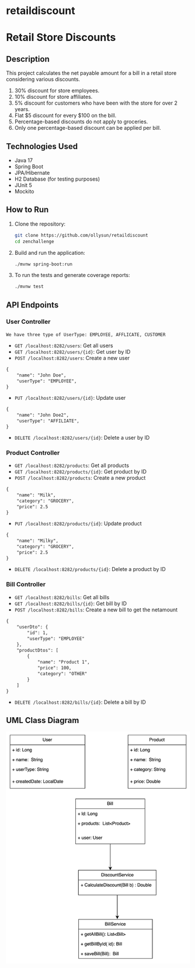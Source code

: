 # retaildiscount

# Retail Store Discounts

## Description
This project calculates the net payable amount for a bill in a retail store considering various discounts.

1. 30% discount for store employees.
2. 10% discount for store affiliates.
3. 5% discount for customers who have been with the store for over 2 years.
4. Flat $5 discount for every $100 on the bill.
5. Percentage-based discounts do not apply to groceries.
6. Only one percentage-based discount can be applied per bill.

## Technologies Used
- Java 17
- Spring Boot
- JPA/Hibernate
- H2 Database (for testing purposes)
- JUnit 5
- Mockito

## How to Run

1. Clone the repository:
    ```bash
    git clone https://github.com/ollysun/retaildiscount
    cd zenchallenge
    ```

2. Build and run the application:
    ```bash
    ./mvnw spring-boot:run
    ```

3. To run the tests and generate coverage reports:
    ```bash
    ./mvnw test
    ```

## API Endpoints

### User Controller
`We have three type of UserType: EMPLOYEE, AFFLICATE, CUSTOMER`
- `GET /localhost:8282/users`: Get all users
- `GET /localhost:8282/users/{id}`: Get user by ID
- `POST /localhost:8282/users`: Create a new user
```
{
    "name": "John Doe",
    "userType": "EMPLOYEE",
}
```
- `PUT /localhost:8282/users/{id}`: Update user
```
{
    "name": "John Doe2",
    "userType": "AFFILIATE",
}
```
- `DELETE /localhost:8282/users/{id}`: Delete a user by ID

### Product Controller
- `GET /localhost:8282/products`: Get all products
- `GET /localhost:8282/products/{id}`: Get product by ID
- `POST /localhost:8282/products`: Create a new product
```
{
    "name": "Milk",
    "category": "GROCERY",
    "price": 2.5
}
```
- `PUT /localhost:8282/products/{id}`: Update product
```
{
    "name": "Milky",
    "category": "GROCERY",
    "price": 2.5
}
```
- `DELETE /localhost:8282/products/{id}`: Delete a product by ID

### Bill Controller
- `GET /localhost:8282/bills`: Get all bills
- `GET /localhost:8282/bills/{id}`: Get bill by ID
- `POST /localhost:8282/bills`: Create a new bill to get the netamount
```
{
    "userDto": {
        "id": 1,
        "userType": "EMPLOYEE"
    },
    "productDtos": [
        {
            "name": "Product 1",
            "price": 100,
            "category": "OTHER"
        }
    ]
}
```
- `DELETE /localhost:8282/bills/{id}`: Delete a bill by ID

## UML Class Diagram
![img.png](img.png)


